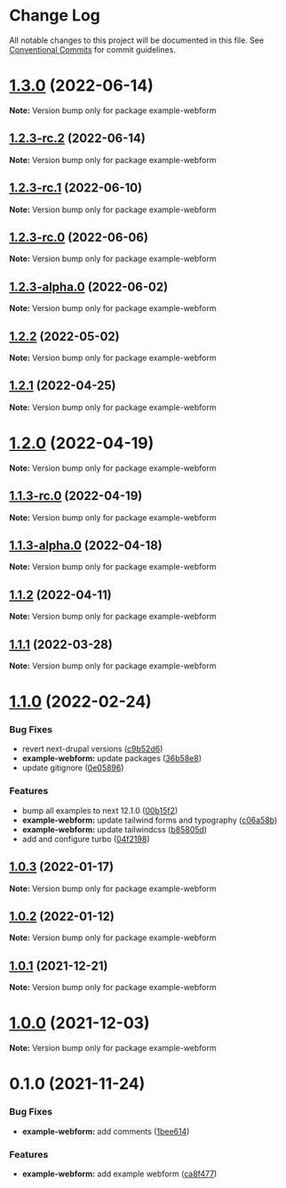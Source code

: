 # Change Log

All notable changes to this project will be documented in this file.
See [Conventional Commits](https://conventionalcommits.org) for commit guidelines.

# [1.3.0](https://github.com/chapter-three/next-drupal/compare/example-webform@1.2.3-rc.2...example-webform@1.3.0) (2022-06-14)

**Note:** Version bump only for package example-webform





## [1.2.3-rc.2](https://github.com/chapter-three/next-drupal/compare/example-webform@1.2.3-rc.1...example-webform@1.2.3-rc.2) (2022-06-14)

**Note:** Version bump only for package example-webform





## [1.2.3-rc.1](https://github.com/chapter-three/next-drupal/compare/example-webform@1.2.3-rc.0...example-webform@1.2.3-rc.1) (2022-06-10)

**Note:** Version bump only for package example-webform





## [1.2.3-rc.0](https://github.com/chapter-three/next-drupal/compare/example-webform@1.2.3-alpha.0...example-webform@1.2.3-rc.0) (2022-06-06)

**Note:** Version bump only for package example-webform





## [1.2.3-alpha.0](https://github.com/chapter-three/next-drupal/compare/example-webform@1.2.2...example-webform@1.2.3-alpha.0) (2022-06-02)

**Note:** Version bump only for package example-webform





## [1.2.2](https://github.com/chapter-three/next-drupal/compare/example-webform@1.2.1...example-webform@1.2.2) (2022-05-02)

**Note:** Version bump only for package example-webform





## [1.2.1](https://github.com/chapter-three/next-drupal/compare/example-webform@1.2.0...example-webform@1.2.1) (2022-04-25)

**Note:** Version bump only for package example-webform





# [1.2.0](https://github.com/chapter-three/next-drupal/compare/example-webform@1.1.3-rc.0...example-webform@1.2.0) (2022-04-19)

**Note:** Version bump only for package example-webform





## [1.1.3-rc.0](https://github.com/chapter-three/next-drupal/compare/example-webform@1.1.3-alpha.0...example-webform@1.1.3-rc.0) (2022-04-19)

**Note:** Version bump only for package example-webform





## [1.1.3-alpha.0](https://github.com/chapter-three/next-drupal/compare/example-webform@1.1.2...example-webform@1.1.3-alpha.0) (2022-04-18)

**Note:** Version bump only for package example-webform





## [1.1.2](https://github.com/chapter-three/next-drupal/compare/example-webform@1.1.1...example-webform@1.1.2) (2022-04-11)

**Note:** Version bump only for package example-webform





## [1.1.1](https://github.com/chapter-three/next-drupal/compare/example-webform@1.1.0...example-webform@1.1.1) (2022-03-28)

**Note:** Version bump only for package example-webform





# [1.1.0](https://github.com/chapter-three/next-drupal/compare/example-webform@1.0.3...example-webform@1.1.0) (2022-02-24)


### Bug Fixes

* revert next-drupal versions ([c9b52d6](https://github.com/chapter-three/next-drupal/commit/c9b52d647343980cc081771e05a8af2d6f457709))
* **example-webform:** update packages ([36b58e8](https://github.com/chapter-three/next-drupal/commit/36b58e82425af10fcdc07e0cec829383f90b4c0f))
* update gitignore ([0e05896](https://github.com/chapter-three/next-drupal/commit/0e05896f06a6a48bf82db4830c085e6f9c5e7b84))


### Features

* bump all examples to next 12.1.0 ([00b15f2](https://github.com/chapter-three/next-drupal/commit/00b15f2b308a0a9fcb298789a9ca712f4efa7eff))
* **example-webform:** update tailwind forms and typography ([c06a58b](https://github.com/chapter-three/next-drupal/commit/c06a58b44b00ed4df3793619301e2915db86d216))
* **example-webform:** update tailwindcss ([b85805d](https://github.com/chapter-three/next-drupal/commit/b85805dcd9df7a0309fa18b1d156a339185fffd7))
* add and configure turbo ([04f2198](https://github.com/chapter-three/next-drupal/commit/04f2198a5a92251e420ceb1285bc6f39ded5efad))





## [1.0.3](https://github.com/chapter-three/next-drupal/compare/example-webform@1.0.2...example-webform@1.0.3) (2022-01-17)

**Note:** Version bump only for package example-webform





## [1.0.2](https://github.com/chapter-three/next-drupal/compare/example-webform@1.0.1...example-webform@1.0.2) (2022-01-12)

**Note:** Version bump only for package example-webform





## [1.0.1](https://github.com/chapter-three/next-drupal/compare/example-webform@1.0.0...example-webform@1.0.1) (2021-12-21)

**Note:** Version bump only for package example-webform





# [1.0.0](https://github.com/chapter-three/next-drupal/compare/example-webform@0.1.0...example-webform@1.0.0) (2021-12-03)

**Note:** Version bump only for package example-webform





# 0.1.0 (2021-11-24)


### Bug Fixes

* **example-webform:** add comments ([1bee614](https://github.com/chapter-three/next-drupal/commit/1bee614d62d25bf753ad7bfae29db55ff7dad5d0))


### Features

* **example-webform:** add example webform ([ca8f477](https://github.com/chapter-three/next-drupal/commit/ca8f477b899a83a19b0823105863d40298e60418))
